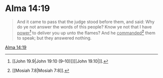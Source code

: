 # Alma 14:19

> And it came to pass that the judge stood before them, and said: Why do ye not answer the words of this people? Know ye not that I have <u>power</u>[^a] to deliver you up unto the flames? And he <u>commanded</u>[^b] them to speak; but they answered nothing.

[Alma 14:19](https://www.churchofjesuschrist.org/study/scriptures/bofm/alma/14?lang=eng&id=p19#p19)


[^a]: [[John 19.9|John 19:10 (9–10)]][[John 19.10|]].  
[^b]: [[Mosiah 7.8|Mosiah 7:8]].  
